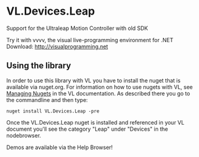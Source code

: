 # VL.Devices.Leap
Support for the Ultraleap Motion Controller with old SDK

Try it with vvvv, the visual live-programming environment for .NET  
Download: http://visualprogramming.net

## Using the library
In order to use this library with VL you have to install the nuget that is available via nuget.org. For information on how to use nugets with VL, see [Managing Nugets](https://thegraybook.vvvv.org/reference/libraries/dependencies.html#manage-nugets) in the VL documentation. As described there you go to the commandline and then type:

    nuget install VL.Devices.Leap -pre

Once the VL.Devices.Leap nuget is installed and referenced in your VL document you'll see the category "Leap" under "Devices" in the nodebrowser. 

Demos are available via the Help Browser!